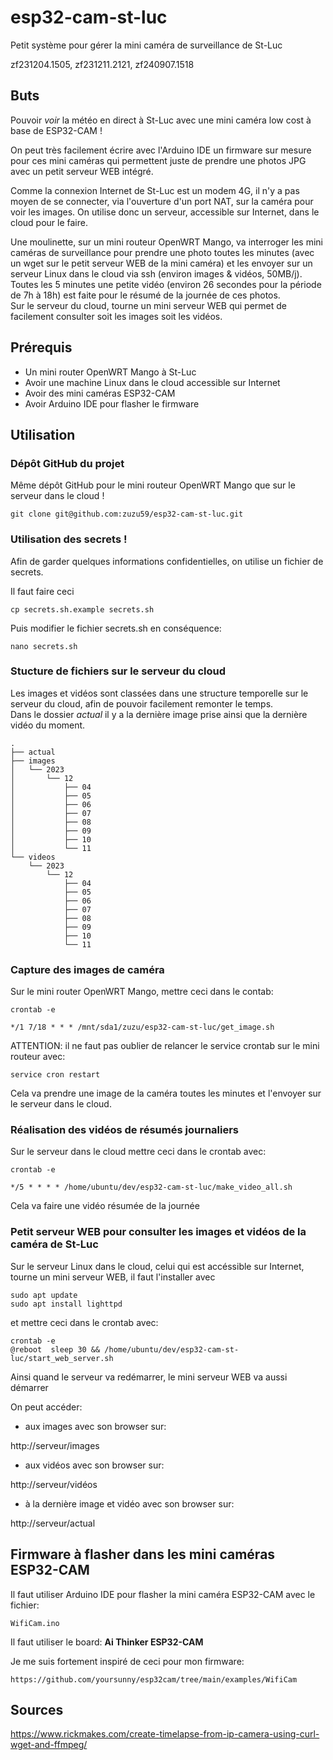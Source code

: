 # esp32-cam-st-luc
Petit système pour gérer la mini caméra de surveillance de St-Luc

zf231204.1505, zf231211.2121, zf240907.1518



## Buts
Pouvoir *voir* la météo en direct à St-Luc avec une mini caméra low cost à base de ESP32-CAM !

On peut très facilement écrire avec l'Arduino IDE un firmware sur mesure pour ces mini caméras qui permettent juste de prendre une photos JPG avec un petit serveur WEB intégré.

Comme la connexion Internet de St-Luc est un modem 4G, il n'y a pas moyen de se connecter, via l'ouverture d'un port NAT, sur la caméra pour voir les images. On utilise donc un serveur, 
accessible sur Internet, dans le cloud pour le faire.

Une moulinette, sur un mini routeur OpenWRT Mango, va interroger les mini caméras de surveillance pour prendre une photo toutes les minutes (avec un wget sur le petit serveur WEB de la mini 
caméra) et les envoyer sur un serveur Linux dans le cloud via ssh (environ images & vidéos, 50MB/j).<br>
Toutes les 5 minutes une petite vidéo (environ 26 secondes pour la période de 7h à 18h) est faite pour le résumé de la journée de ces photos.<br>
Sur le serveur du cloud, tourne un mini serveur WEB qui permet de facilement consulter soit les images soit les vidéos.



## Prérequis
* Un mini router OpenWRT Mango à St-Luc
* Avoir une machine Linux dans le cloud accessible sur Internet
* Avoir des mini caméras ESP32-CAM
* Avoir Arduino IDE pour flasher le firmware



## Utilisation
### Dépôt GitHub du projet
Même dépôt GitHub pour le mini routeur OpenWRT Mango que sur le serveur dans le cloud !

```
git clone git@github.com:zuzu59/esp32-cam-st-luc.git
```



### Utilisation des secrets !
Afin de garder quelques informations confidentielles, on utilise un fichier de secrets.

Il faut faire ceci

```
cp secrets.sh.example secrets.sh
```

Puis modifier le fichier secrets.sh en conséquence:

```
nano secrets.sh
```


### Stucture de fichiers sur le serveur du cloud
Les images et vidéos sont classées dans une structure temporelle sur le serveur du cloud, afin de pouvoir facilement remonter le temps.<br>
Dans le dossier *actual* il y a la dernière image prise ainsi que la dernière vidéo du moment.

```
.
├── actual
├── images
│   └── 2023
│       └── 12
│           ├── 04
│           ├── 05
│           ├── 06
│           ├── 07
│           ├── 08
│           ├── 09
│           ├── 10
│           └── 11
└── videos
    └── 2023
        └── 12
            ├── 04
            ├── 05
            ├── 06
            ├── 07
            ├── 08
            ├── 09
            ├── 10
            └── 11
```



### Capture des images de caméra

Sur le mini router OpenWRT Mango, mettre ceci dans le contab:

```
crontab -e

*/1 7/18 * * * /mnt/sda1/zuzu/esp32-cam-st-luc/get_image.sh
```

ATTENTION: il ne faut pas oublier de relancer le service crontab sur le mini routeur avec:

```
service cron restart
```

Cela va prendre une image de la caméra toutes les minutes et l'envoyer sur le serveur dans le cloud.



### Réalisation des vidéos de résumés journaliers
Sur le serveur dans le cloud mettre ceci dans le crontab avec:

```
crontab -e

*/5 * * * * /home/ubuntu/dev/esp32-cam-st-luc/make_video_all.sh
```
Cela va faire une vidéo résumée de la journée



### Petit serveur WEB pour consulter les images et vidéos de la caméra de St-Luc
Sur le serveur Linux dans le cloud, celui qui est accéssible sur Internet, tourne un mini serveur WEB, 
il faut l'installer avec

```
sudo apt update
sudo apt install lighttpd
```

et mettre ceci dans le crontab avec:

```
crontab -e
@reboot  sleep 30 && /home/ubuntu/dev/esp32-cam-st-luc/start_web_server.sh
```

Ainsi quand le serveur va redémarrer, le mini serveur WEB va aussi démarrer

On peut accéder:

* aux images avec son browser sur:

http://serveur/images

* aux vidéos avec son browser sur:

http://serveur/vidéos

* à la dernière image et vidéo avec son browser sur:

http://serveur/actual



## Firmware à flasher dans les mini caméras ESP32-CAM
Il faut utiliser Arduino IDE pour flasher la mini caméra ESP32-CAM avec le fichier:

```
WifiCam.ino
```

Il faut utiliser le board: **Ai Thinker ESP32-CAM**


Je me suis fortement inspiré de ceci pour mon firmware:

```
https://github.com/yoursunny/esp32cam/tree/main/examples/WifiCam
```



## Sources
https://www.rickmakes.com/create-timelapse-from-ip-camera-using-curl-wget-and-ffmpeg/
